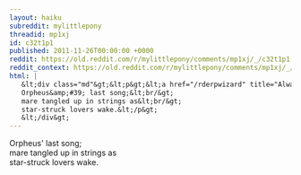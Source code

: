 ```yaml
---
layout: haiku
subreddit: mylittlepony
threadid: mp1xj
id: c32t1p1
published: 2011-11-26T00:00:00 +0000
reddit: https://old.reddit.com/r/mylittlepony/comments/mp1xj/_/c32t1p1
reddit_context: https://old.reddit.com/r/mylittlepony/comments/mp1xj/_/c32t1p1?context=3
html: |
   &lt;div class="md"&gt;&lt;p&gt;&lt;a href="/rderpwizard" title="Always Relevant / Evolutionary Plot / Paper Bag Princess"&gt;&lt;/a&gt; 
   Orpheus&amp;#39; last song;&lt;br/&gt;
   mare tangled up in strings as&lt;br/&gt;
   star-struck lovers wake.&lt;/p&gt;
   &lt;/div&gt;
---
```


[](/rderpwizard "Always Relevant / Evolutionary Plot / Paper Bag Princess") 
Orpheus' last song;  
mare tangled up in strings as  
star-struck lovers wake.